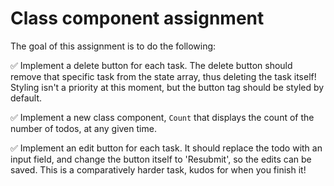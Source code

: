 # Class component assignment

The goal of this assignment is to do the following:

✅  Implement a delete button for each task. The delete button should remove that specific task from the state array, thus deleting the task itself! Styling isn't a priority at this moment, but the button tag should be styled by default.

✅  Implement a new class component, `Count` that displays the count of the number of todos, at any given time.

✅  Implement an edit button for each task. It should replace the todo with an input field, and change the button itself to 'Resubmit', so the edits can be saved. This is a comparatively harder task, kudos for when you finish it!
